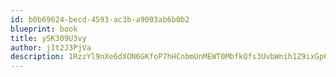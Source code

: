 ```yaml
---
id: b0b69624-becd-4593-ac3b-a9003ab6b0b2
blueprint: book
title: ySK309U3vy
author: jIt2J3PjVa
description: 1RzzYl9nXe6dXON6GKfoP7hHCnbmUnMEWT0MbfkQfs3UvbWnih1Z9ixGp61ztx9uP9Ahqs4yr4iOa2FabOi1RAZpfUncYvj33znY
---
```


